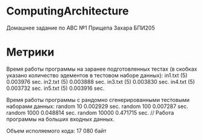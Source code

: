 # ComputingArchitecture
Домашнее задание по АВС №1 Прищепа Захара БПИ205

# Метрики
Время работы программы на заранее подготовленных тестах (в скобках указано количество эдементов в тестовом наборе данных):
in1.txt (5)    0.003976 sec.
in2.txt (5)    0.003888 sec.
in3.txt (5)    0.003830 sec.
in4.txt (5)    0.003732 sec.
in5.txt (5)    0.003916 sec.

Время работы программы с рандомно сгенерированными тестовыми наборами данных:
random 10       0.002929 sec.
random 100      0.007287 sec.
random 1000     0.048814 sec.
random 10000    0.471715 sec. // Работа программы на больших входных данных.

Объем исполяемого кода:
17 080 байт